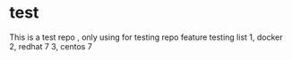 test
====

This is a test repo , only using for testing repo feature 
testing list
1, docker 
2, redhat 7 
3, centos 7 
